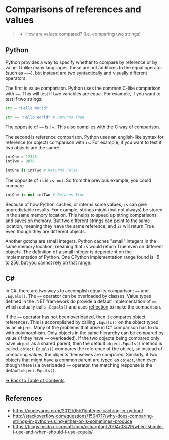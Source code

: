 # Comparisons of references and values
>- How are values compared? (i.e. comparing two strings)

## Python
Python provides a way to specify whether to compare by reference or by value. Unlike many languages, these are not additions to the equal operator (such as `===`), but instead are two syntactically and visually different operators.

The first is value comparison. Python uses the common C-like comparison with `==`. This will test if two variables are equal. For example, if you want to test if two strings:
```python
str = "Hello World"

str == "Hello World" # Returns True
```

The opposite of `==` is `!=`. This also complies with the C way of comparison.

The second is reference comparison. Python uses an english-like syntax for reference (or object) comparison with `is`. For example, if you want to test if two objects are the same:
```python
intOne = 12345
intTwo = 9876

intOne is intTwo # Returns False
```

The opposite of `is` is `is not`. So from the previous example, you could compare
```python
intOne is not intTwo # Returns True
```

Because of how Python caches, or interns some values, `is` can give unpredictable results. For example, strings might (but not always) be stored in the same memory location. This helps to speed up string comparisons and saves on memory. But two different strings can point to the same location, meaning they have the same reference, and `is` will return True even though they are different objects.

Another gotcha are small integers. Python caches "small" integers in the same memory location, meaning that `is` would return True even on different objects. The definition of a small integer is dependent on the implementation of Python. One CPython implementation range found is -5 to 256, but you cannot rely on that range.

## C#
In C#, there are two ways to accomplish equality comparison; `==` and `.Equals()`. The `==` operator can be overloaded by classes. Value types defined in the .NET framework do provide a default implementation of `==`, which actually calls `.Equals()` and uses [reflection](../Reflection/Intro.md) to make the comparison.

If the `==` operator has not been overloaded, then it compares object references. This is accomplished by calling `.Equals()` on the object typed as an `object`. Many of the problems that arise in C# comparison has to do with polymorphism. Only objects in the same hierarchy can be compared by value (if they have `==` overloaded). If the two objects being compared only have `object` as a shared parent, then the default `object.Equals()` method is called. `object.Equals()` compares the reference of the object, so instead of comparing values, the objects themselves are compared. Similarly, if two objects that might have a common parent are typed as `object`, then even though there is a overloaded `==` operator, the matching response is the default `object.Equals()`. 

[:rewind: Back to Table of Contents](../README.md) <!-- BackToC -->

## References
- https://codeyarns.com/2012/05/01/integer-caching-in-python/
- http://stackoverflow.com/questions/1504717/why-does-comparing-strings-in-python-using-either-or-is-sometimes-produce
- https://blogs.msdn.microsoft.com/csharpfaq/2004/03/29/when-should-i-use-and-when-should-i-use-equals/
